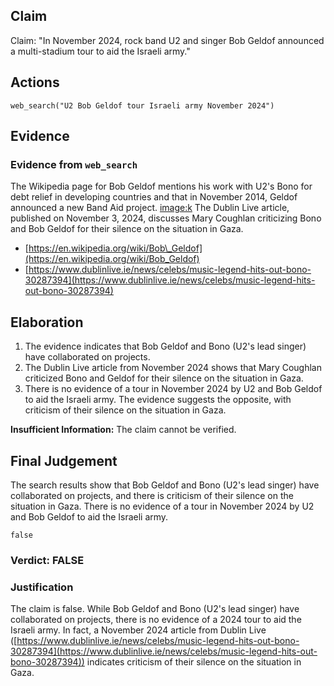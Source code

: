 ## Claim
Claim: "In November 2024, rock band U2 and singer Bob Geldof announced a multi-stadium tour to aid the Israeli army."

## Actions
```
web_search("U2 Bob Geldof tour Israeli army November 2024")
```

## Evidence
### Evidence from `web_search`
The Wikipedia page for Bob Geldof mentions his work with U2's Bono for debt relief in developing countries and that in November 2014, Geldof announced a new Band Aid project. <image:k> The Dublin Live article, published on November 3, 2024, discusses Mary Coughlan criticizing Bono and Bob Geldof for their silence on the situation in Gaza.

*   [https://en.wikipedia.org/wiki/Bob\_Geldof](https://en.wikipedia.org/wiki/Bob_Geldof)
*   [https://www.dublinlive.ie/news/celebs/music-legend-hits-out-bono-30287394](https://www.dublinlive.ie/news/celebs/music-legend-hits-out-bono-30287394)


## Elaboration
1.  The evidence indicates that Bob Geldof and Bono (U2's lead singer) have collaborated on projects.
2.  The Dublin Live article from November 2024 shows that Mary Coughlan criticized Bono and Geldof for their silence on the situation in Gaza.
3.  There is no evidence of a tour in November 2024 by U2 and Bob Geldof to aid the Israeli army. The evidence suggests the opposite, with criticism of their silence on the situation in Gaza.

**Insufficient Information:** The claim cannot be verified.


## Final Judgement
The search results show that Bob Geldof and Bono (U2's lead singer) have collaborated on projects, and there is criticism of their silence on the situation in Gaza. There is no evidence of a tour in November 2024 by U2 and Bob Geldof to aid the Israeli army.

`false`


### Verdict: FALSE

### Justification
The claim is false. While Bob Geldof and Bono (U2's lead singer) have collaborated on projects, there is no evidence of a 2024 tour to aid the Israeli army. In fact, a November 2024 article from Dublin Live ([https://www.dublinlive.ie/news/celebs/music-legend-hits-out-bono-30287394](https://www.dublinlive.ie/news/celebs/music-legend-hits-out-bono-30287394)) indicates criticism of their silence on the situation in Gaza.
